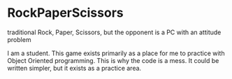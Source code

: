 # RockPaperScissors
traditional Rock, Paper, Scissors, but the opponent is a PC with an attitude problem

I am a student. This game exists primarily as a place for me to practice with Object Oriented programming.
This is why the code is a mess. It could be written simpler, but it exists as a practice area.
